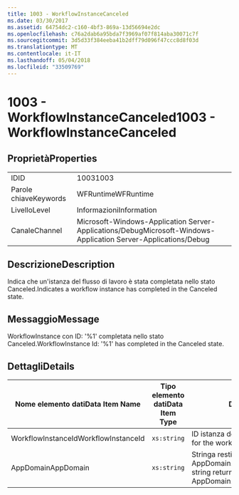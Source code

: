 ```yaml
---
title: 1003 - WorkflowInstanceCanceled
ms.date: 03/30/2017
ms.assetid: 64754dc2-c160-4bf3-869a-13d56694e2dc
ms.openlocfilehash: c76a2dab6a95bda7f3969af07f814aba30071c7f
ms.sourcegitcommit: 3d5d33f384eeba41b2dff79d096f47ccc8d8f03d
ms.translationtype: MT
ms.contentlocale: it-IT
ms.lasthandoff: 05/04/2018
ms.locfileid: "33509769"
---
```

# <a name="1003---workflowinstancecanceled"></a><span data-ttu-id="37235-102">1003 - WorkflowInstanceCanceled</span><span class="sxs-lookup"><span data-stu-id="37235-102">1003 - WorkflowInstanceCanceled</span></span>
## <a name="properties"></a><span data-ttu-id="37235-103">Proprietà</span><span class="sxs-lookup"><span data-stu-id="37235-103">Properties</span></span>  
  
|||  
|-|-|  
|<span data-ttu-id="37235-104">ID</span><span class="sxs-lookup"><span data-stu-id="37235-104">ID</span></span>|<span data-ttu-id="37235-105">1003</span><span class="sxs-lookup"><span data-stu-id="37235-105">1003</span></span>|  
|<span data-ttu-id="37235-106">Parole chiave</span><span class="sxs-lookup"><span data-stu-id="37235-106">Keywords</span></span>|<span data-ttu-id="37235-107">WFRuntime</span><span class="sxs-lookup"><span data-stu-id="37235-107">WFRuntime</span></span>|  
|<span data-ttu-id="37235-108">Livello</span><span class="sxs-lookup"><span data-stu-id="37235-108">Level</span></span>|<span data-ttu-id="37235-109">Informazioni</span><span class="sxs-lookup"><span data-stu-id="37235-109">Information</span></span>|  
|<span data-ttu-id="37235-110">Canale</span><span class="sxs-lookup"><span data-stu-id="37235-110">Channel</span></span>|<span data-ttu-id="37235-111">Microsoft-Windows-Application Server-Applications/Debug</span><span class="sxs-lookup"><span data-stu-id="37235-111">Microsoft-Windows-Application Server-Applications/Debug</span></span>|  
  
## <a name="description"></a><span data-ttu-id="37235-112">Descrizione</span><span class="sxs-lookup"><span data-stu-id="37235-112">Description</span></span>  
 <span data-ttu-id="37235-113">Indica che un'istanza del flusso di lavoro è stata completata nello stato Canceled.</span><span class="sxs-lookup"><span data-stu-id="37235-113">Indicates a workflow instance has completed in the Canceled state.</span></span>  
  
## <a name="message"></a><span data-ttu-id="37235-114">Messaggio</span><span class="sxs-lookup"><span data-stu-id="37235-114">Message</span></span>  
 <span data-ttu-id="37235-115">WorkflowInstance con ID: '%1' completata nello stato Canceled.</span><span class="sxs-lookup"><span data-stu-id="37235-115">WorkflowInstance Id: '%1' has completed in the Canceled state.</span></span>  
  
## <a name="details"></a><span data-ttu-id="37235-116">Dettagli</span><span class="sxs-lookup"><span data-stu-id="37235-116">Details</span></span>  
  
|<span data-ttu-id="37235-117">Nome elemento dati</span><span class="sxs-lookup"><span data-stu-id="37235-117">Data Item Name</span></span>|<span data-ttu-id="37235-118">Tipo elemento dati</span><span class="sxs-lookup"><span data-stu-id="37235-118">Data Item Type</span></span>|<span data-ttu-id="37235-119">Descrizione</span><span class="sxs-lookup"><span data-stu-id="37235-119">Description</span></span>|  
|--------------------|--------------------|-----------------|  
|<span data-ttu-id="37235-120">WorkflowInstanceId</span><span class="sxs-lookup"><span data-stu-id="37235-120">WorkflowInstanceId</span></span>|`xs:string`|<span data-ttu-id="37235-121">ID istanza del flusso di lavoro.</span><span class="sxs-lookup"><span data-stu-id="37235-121">The instance id for the workflow</span></span>|  
|<span data-ttu-id="37235-122">AppDomain</span><span class="sxs-lookup"><span data-stu-id="37235-122">AppDomain</span></span>|`xs:string`|<span data-ttu-id="37235-123">Stringa restituita da AppDomain.CurrentDomain.FriendlyName.</span><span class="sxs-lookup"><span data-stu-id="37235-123">The string returned by AppDomain.CurrentDomain.FriendlyName.</span></span>|
